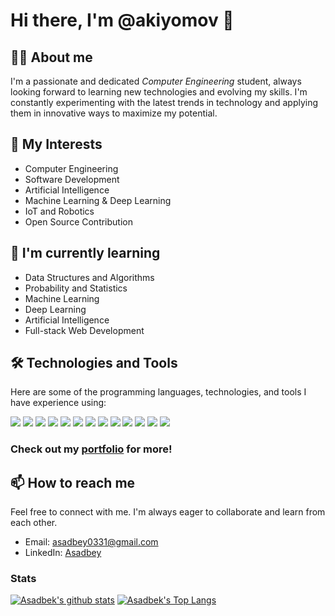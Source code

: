# Hi there, I'm @akiyomov 👋

## :man_technologist: About me
I'm a passionate and dedicated *Computer Engineering* student, always looking forward to learning new technologies and evolving my skills. I'm constantly experimenting with the latest trends in technology and applying them in innovative ways to maximize my potential.

## 👀 My Interests
- Computer Engineering
- Software Development
- Artificial Intelligence
- Machine Learning & Deep Learning
- IoT and Robotics
- Open Source Contribution

## 🌱 I'm currently learning
- Data Structures and Algorithms
- Probability and Statistics
- Machine Learning
- Deep Learning
- Artificial Intelligence
- Full-stack Web Development

## :hammer_and_wrench: Technologies and Tools
Here are some of the programming languages, technologies, and tools I have experience using:

![](https://img.shields.io/badge/Code-Python-informational?style=flat&logo=python&logoColor=white&color=5586e9)
![](https://img.shields.io/badge/Code-Java-informational?style=flat&logo=java&logoColor=white&color=5586e9)
![](https://img.shields.io/badge/Framework-TensorFlow-informational?style=flat&logo=tensorflow&logoColor=white&color=5586e9)
![](https://img.shields.io/badge/Framework-Keras-informational?style=flat&logo=keras&logoColor=white&color=5586e9)
![](https://img.shields.io/badge/Framework-PyTorch-informational?style=flat&logo=pytorch&logoColor=white&color=5586e9)
![](https://img.shields.io/badge/Framework-Django-informational?style=flat&logo=django&logoColor=white&color=5586e9)
![](https://img.shields.io/badge/Framework-Flask-informational?style=flat&logo=flask&logoColor=white&color=5586e9)
![](https://img.shields.io/badge/Tools-DigitalOcean-informational?style=flat&logo=digitalocean&logoColor=white&color=5586e9)
![](https://img.shields.io/badge/Tools-AWS-informational?style=flat&logo=amazonaws&logoColor=white&color=5586e9)
![](https://img.shields.io/badge/Tools-PostgreSQL-informational?style=flat&logo=postgresql&logoColor=white&color=5586e9)
![](https://img.shields.io/badge/Tools-Git-informational?style=flat&logo=git&logoColor=white&color=5586e9)
![](https://img.shields.io/badge/Tools-GitHub-informational?style=flat&logo=github&logoColor=white&color=5586e9)
![](https://img.shields.io/badge/Tools-Jupyter-informational?style=flat&logo=jupyter&logoColor=white&color=5586e9)

### Check out my [portfolio](https://akiyomov.github.io/) for more!

## 📫 How to reach me
Feel free to connect with me. I'm always eager to collaborate and learn from each other. 

- Email: asadbey0331@gmail.com
- LinkedIn: [Asadbey](https://www.linkedin.com/in/asadbey/)
### Stats
[![Asadbek's github stats](https://github-readme-stats.vercel.app/api?username=akiyomov&hide=stars&count_private=true&show_icons=true&include_all_commits=true&theme=github_dark )](https://github.com/anuraghazra/github-readme-stats)
[![Asadbek's Top Langs](https://github-readme-stats.vercel.app/api/top-langs/?username=akiyomov&&exclude_repo=DevSearchUz,aiproject,fallprediction,akiyomov.github.io&layout=compact&theme=github_dark)](https://github.com/anuraghazra/github-readme-stats)
<!---
akiyomov/akiyomov is a ✨ special ✨ repository because its `README.md` (this file) appears on your GitHub profile.
You can click the Preview link to take a look at your changes.
--->
